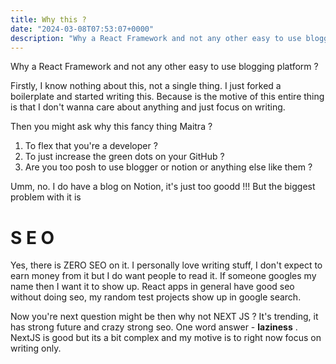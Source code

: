 ```yaml
---
title: Why this ?
date: "2024-03-08T07:53:07+0000"
description: "Why a React Framework and not any other easy to use blogging platform ?"
---
```


Why a React Framework and not any other easy to use blogging platform ?

Firstly, I know nothing about this, not a single thing. I just forked a boilerplate and started writing this. Because is the motive of this entire thing is that I don't wanna care about anything and just focus on writing.

Then you might ask why this fancy thing Maitra ?

1. To flex that you're a developer ?
2. To just increase the green dots on your GitHub ?
3. Are you too posh to use blogger or notion or anything else like them ?

Umm, no. I do have a blog on Notion, it's just too goodd !!! But the biggest problem with it is

# S E O

Yes, there is ZERO SEO on it. I personally love writing stuff, I don't expect to earn money from it but I do want people to read it. If someone googles my name then I want it to show up.
React apps in general have good seo without doing seo, my random test projects show up in google search.

Now you're next question might be then why not NEXT JS ? It's trending, it has strong future and crazy strong seo. One word answer - **laziness** . NextJS is good but its a bit complex and my motive is to right now focus on writing only.

